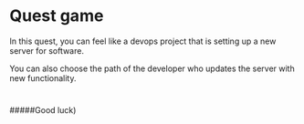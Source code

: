 # **Quest game**

In this quest, you can feel like a devops project that is setting up a new server for software.

You can also choose the path of the developer who updates the server with new functionality.
#
#####Good luck)